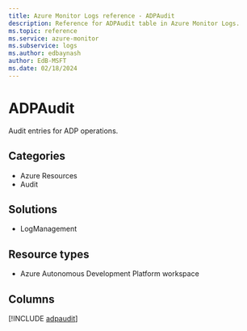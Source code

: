 ```yaml
---
title: Azure Monitor Logs reference - ADPAudit
description: Reference for ADPAudit table in Azure Monitor Logs.
ms.topic: reference
ms.service: azure-monitor
ms.subservice: logs
ms.author: edbaynash
author: EdB-MSFT
ms.date: 02/18/2024
---
```


# ADPAudit

Audit entries for ADP operations.


## Categories

- Azure Resources
- Audit

## Solutions

- LogManagement

## Resource types

- Azure Autonomous Development Platform workspace

## Columns
  
[!INCLUDE [adpaudit](.././tables/includes/adpaudit-include.md)]
